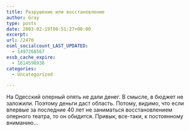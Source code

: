 ```yaml
---
title: Разрушение или восстановление
author: Gray
type: posts
date: 2003-02-19T06:51:27+00:00
excerpt:
url: /2470
esml_socialcount_LAST_UPDATED:
  - 1497268567
essb_cache_expire:
  - 1614598938
categories:
  - Uncategorized

---
```








На Одесский оперный опять не дали денег. В смысле, в бюджет не заложили. Поэтому деньги даст область. Потому, видимо, что если впервые за последние 40 лет не заниматься восстановлением оперного театра, то он обидится. Привык, все-таки, к постоянному вниманию&#8230;